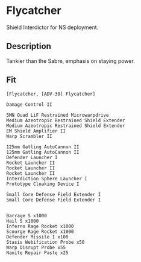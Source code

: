 # Flycatcher

Shield Interdictor for NS deployment.

## Description

Tankier than the Sabre, emphasis on staying power.

## Fit
```
[Flycatcher, [ADV-30] Flycatcher]

Damage Control II

5MN Quad LiF Restrained Microwarpdrive
Medium Azeotropic Restrained Shield Extender
Medium Azeotropic Restrained Shield Extender
EM Shield Amplifier II
Warp Scrambler II

125mm Gatling AutoCannon II
125mm Gatling AutoCannon II
Defender Launcher I
Rocket Launcher II
Rocket Launcher II
Rocket Launcher II
Interdiction Sphere Launcher I
Prototype Cloaking Device I

Small Core Defense Field Extender I
Small Core Defense Field Extender I


Barrage S x1000
Hail S x1000
Inferno Rage Rocket x1000
Scourge Rage Rocket x1000
Defender Missile I x100
Stasis Webification Probe x50
Warp Disrupt Probe x55
Nanite Repair Paste x25
```
